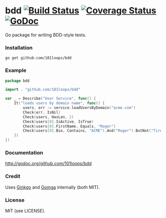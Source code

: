 bdd [![Build Status](https://secure.travis-ci.org/101loops/bdd.png)](https://travis-ci.org/101loops/bdd) [![Coverage Status](https://coveralls.io/repos/101loops/bdd/badge.png)](https://coveralls.io/r/101loops/bdd) [![GoDoc](https://camo.githubusercontent.com/6bae67c5189d085c05271a127da5a4bbb1e8eb2c/68747470733a2f2f676f646f632e6f72672f6769746875622e636f6d2f736d61727479737472656574732f676f636f6e7665793f7374617475732e706e67)](http://godoc.org/github.com/101loops/bdd)
======

Go package for writing BDD-style tests.

### Installation
`go get github.com/101loops/bdd`

### Example
```go
package bdd

import . "github.com/101loops/bdd"

var _ = Describe("User Service", func() {
	It("loads users by domain name", func() {
		users, err := service.loadUsersByDomain("acme.com")
		Check(err, IsNil)
		Check(users, HasLen, 2)
		Check(users[0].IsActive, IsTrue)
		Check(users[0].FirstName, Equals, "Roger")
		Check(users[0].Bio, Contains, "ACME").And("Roger").ButNot("fired")
	})
})
```

### Documentation
http://godoc.org/github.com/101loops/bdd

### Credit
Uses [Ginkgo](http://onsi.github.io/ginkgo/) and [Gomga](http://onsi.github.io/gomega/) internally (both MIT).

### License
MIT (see LICENSE).
